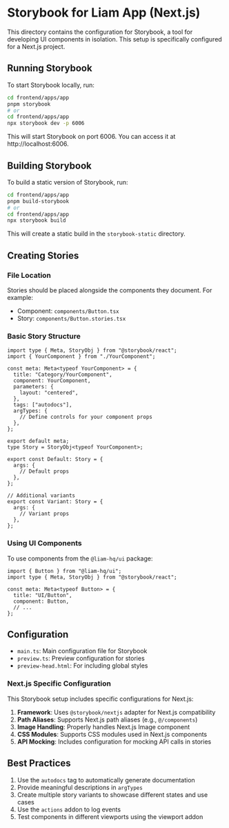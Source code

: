 # Storybook for Liam App (Next.js)

This directory contains the configuration for Storybook, a tool for developing UI components in isolation. This setup is specifically configured for a Next.js project.

## Running Storybook

To start Storybook locally, run:

```bash
cd frontend/apps/app
pnpm storybook
# or
cd frontend/apps/app
npx storybook dev -p 6006
```

This will start Storybook on port 6006. You can access it at http://localhost:6006.

## Building Storybook

To build a static version of Storybook, run:

```bash
cd frontend/apps/app
pnpm build-storybook
# or
cd frontend/apps/app
npx storybook build
```

This will create a static build in the `storybook-static` directory.

## Creating Stories

### File Location

Stories should be placed alongside the components they document. For example:

- Component: `components/Button.tsx`
- Story: `components/Button.stories.tsx`

### Basic Story Structure

```tsx
import type { Meta, StoryObj } from "@storybook/react";
import { YourComponent } from "./YourComponent";

const meta: Meta<typeof YourComponent> = {
  title: "Category/YourComponent",
  component: YourComponent,
  parameters: {
    layout: "centered",
  },
  tags: ["autodocs"],
  argTypes: {
    // Define controls for your component props
  },
};

export default meta;
type Story = StoryObj<typeof YourComponent>;

export const Default: Story = {
  args: {
    // Default props
  },
};

// Additional variants
export const Variant: Story = {
  args: {
    // Variant props
  },
};
```

### Using UI Components

To use components from the `@liam-hq/ui` package:

```tsx
import { Button } from "@liam-hq/ui";
import type { Meta, StoryObj } from "@storybook/react";

const meta: Meta<typeof Button> = {
  title: "UI/Button",
  component: Button,
  // ...
};
```

## Configuration

- `main.ts`: Main configuration file for Storybook
- `preview.ts`: Preview configuration for stories
- `preview-head.html`: For including global styles

### Next.js Specific Configuration

This Storybook setup includes specific configurations for Next.js:

1. **Framework**: Uses `@storybook/nextjs` adapter for Next.js compatibility
2. **Path Aliases**: Supports Next.js path aliases (e.g., `@/components`)
3. **Image Handling**: Properly handles Next.js Image component
4. **CSS Modules**: Supports CSS modules used in Next.js components
5. **API Mocking**: Includes configuration for mocking API calls in stories

## Best Practices

1. Use the `autodocs` tag to automatically generate documentation
2. Provide meaningful descriptions in `argTypes`
3. Create multiple story variants to showcase different states and use cases
4. Use the `actions` addon to log events
5. Test components in different viewports using the viewport addon
